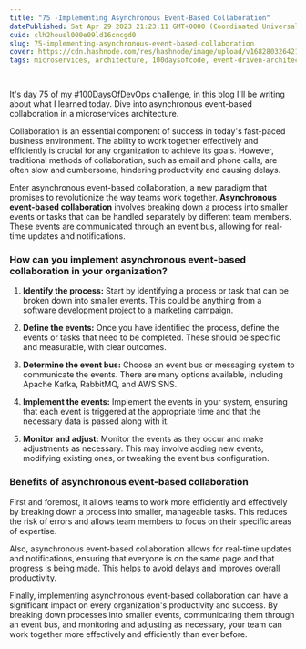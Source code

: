 ```yaml
---
title: "75 -Implementing Asynchronous Event-Based Collaboration"
datePublished: Sat Apr 29 2023 21:23:11 GMT+0000 (Coordinated Universal Time)
cuid: clh2housl000e09ld16cncgd0
slug: 75-implementing-asynchronous-event-based-collaboration
cover: https://cdn.hashnode.com/res/hashnode/image/upload/v1682803264211/3dde988d-3085-4737-af0d-bbd5d46ad97d.png
tags: microservices, architecture, 100daysofcode, event-driven-architecture, 100daysofdevops

---
```


It's day 75 of my #100DaysOfDevOps challenge, in this blog I'll be writing about what I learned today. Dive into asynchronous event-based collaboration in a microservices architecture.

Collaboration is an essential component of success in today's fast-paced business environment. The ability to work together effectively and efficiently is crucial for any organization to achieve its goals. However, traditional methods of collaboration, such as email and phone calls, are often slow and cumbersome, hindering productivity and causing delays.

Enter asynchronous event-based collaboration, a new paradigm that promises to revolutionize the way teams work together. **Asynchronous event-based collaboration** involves breaking down a process into smaller events or tasks that can be handled separately by different team members. These events are communicated through an event bus, allowing for real-time updates and notifications.

### **How can you implement asynchronous event-based collaboration in your organization?**

1. **Identify the process:** Start by identifying a process or task that can be broken down into smaller events. This could be anything from a software development project to a marketing campaign.
    
2. **Define the events:** Once you have identified the process, define the events or tasks that need to be completed. These should be specific and measurable, with clear outcomes.
    
3. **Determine the event bus:** Choose an event bus or messaging system to communicate the events. There are many options available, including Apache Kafka, RabbitMQ, and AWS SNS.
    
4. **Implement the events:** Implement the events in your system, ensuring that each event is triggered at the appropriate time and that the necessary data is passed along with it.
    
5. **Monitor and adjust:** Monitor the events as they occur and make adjustments as necessary. This may involve adding new events, modifying existing ones, or tweaking the event bus configuration.
    

### **Benefits of asynchronous event-based collaboration**

First and foremost, it allows teams to work more efficiently and effectively by breaking down a process into smaller, manageable tasks. This reduces the risk of errors and allows team members to focus on their specific areas of expertise.

Also, asynchronous event-based collaboration allows for real-time updates and notifications, ensuring that everyone is on the same page and that progress is being made. This helps to avoid delays and improves overall productivity.

Finally, implementing asynchronous event-based collaboration can have a significant impact on every organization's productivity and success. By breaking down processes into smaller events, communicating them through an event bus, and monitoring and adjusting as necessary, your team can work together more effectively and efficiently than ever before.